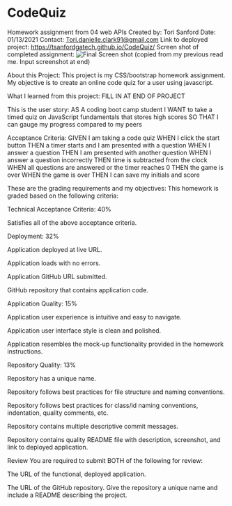 # CodeQuiz
Homework assignment from 04 web APIs
Created by: Tori Sanford
Date: 01/13/2021
Contact: Tori.danielle.clark91@gmail.com
Link to deployed project: https://tsanfordgatech.github.io/CodeQuiz/
Screen shot of completed assignment: ![Final Screen shot](./images/codequiz.png) (copied from my previous read me. Input screenshot at end)

About this Project: 
This project is my CSS/bootstrap homework assignment. My objective is to create an online code quiz for a user using javascript. 

What I learned from this project: 
FILL IN AT END OF PROJECT 

This is the user story: 
AS A coding boot camp student
I WANT to take a timed quiz on JavaScript fundamentals that stores high scores
SO THAT I can gauge my progress compared to my peers


Acceptance Criteria: 
GIVEN I am taking a code quiz
WHEN I click the start button
THEN a timer starts and I am presented with a question
WHEN I answer a question
THEN I am presented with another question
WHEN I answer a question incorrectly
THEN time is subtracted from the clock
WHEN all questions are answered or the timer reaches 0
THEN the game is over
WHEN the game is over
THEN I can save my initials and score


These are the grading requirements and my objectives: 
This homework is graded based on the following criteria:

Technical Acceptance Criteria: 40%

Satisfies all of the above acceptance criteria.


Deployment: 32%


Application deployed at live URL.


Application loads with no errors.


Application GitHub URL submitted.


GitHub repository that contains application code.



Application Quality: 15%


Application user experience is intuitive and easy to navigate.


Application user interface style is clean and polished.


Application resembles the mock-up functionality provided in the homework instructions.



Repository Quality: 13%


Repository has a unique name.


Repository follows best practices for file structure and naming conventions.


Repository follows best practices for class/id naming conventions, indentation, quality comments, etc.


Repository contains multiple descriptive commit messages.


Repository contains quality README file with description, screenshot, and link to deployed application.



Review
You are required to submit BOTH of the following for review:


The URL of the functional, deployed application.


The URL of the GitHub repository. Give the repository a unique name and include a README describing the project.